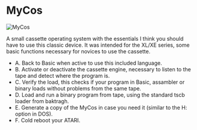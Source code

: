 # MyCos

![MyCos](https://github.com/ascrnet/mycos/blob/master/src/mycos.png)

A small cassette operating system with the essentials I think you should have to use this classic device.
It was intended for the XL/XE series, some basic functions necessary for novices to use the cassette.

* A. Back to Basic when active to use this included language.
* B. Activate or deactivate the cassette engine, necessary to listen to the tape and detect where the program is.
* C. Verify the load, this checks if your program in Basic, assambler or binary loads without problems from the same tape. 
* D. Load and run a binary program from tape, using the standard tscb loader from baktragh.
* E. Generate a copy of the MyCos in case you need it (similar to the H: option in DOS).
* F. Cold reboot your ATARI. 
